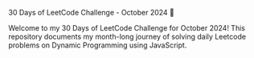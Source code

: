 30 Days of LeetCode Challenge - October 2024 🚀

Welcome to my 30 Days of LeetCode Challenge for October 2024! This repository documents my month-long journey of solving daily Leetcode problems on Dynamic Programming using JavaScript.
